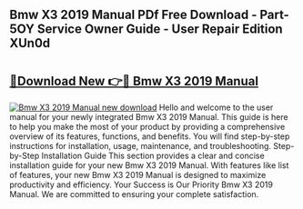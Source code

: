 ## Bmw X3 2019 Manual PDf Free Download - Part-5OY Service Owner Guide - User Repair Edition XUn0d

# <h2><a href="http://bc36408.oget.top/?id=Bmw+X3+2019+Manual">🔗Download New 👉🔴 Bmw X3 2019 Manual</a></h2>

[![Bmw X3 2019 Manual new download](https://i.imgur.com/5g1atiW.png)](http://bc36408.oget.top/?id=Bmw+X3+2019+Manual)
Hello and welcome to the user manual for your newly integrated Bmw X3 2019 Manual. This guide is here to help you make the most of your product by providing a comprehensive overview of its features, functions, and benefits. You will find step-by-step instructions for installation, usage, maintenance, and troubleshooting. Step-by-Step Installation Guide This section provides a clear and concise installation guide for your new Bmw X3 2019 Manual. With features like list of features, your new Bmw X3 2019 Manual is designed to maximize productivity and efficiency. Your Success is Our Priority Bmw X3 2019 Manual. We are committed to ensuring your complete satisfaction.
